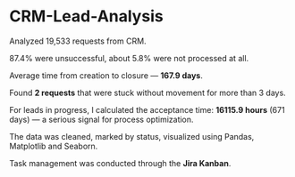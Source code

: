 # CRM-Lead-Analysis
Analyzed 19,533 requests from CRM.

87.4% were unsuccessful, about 5.8% were not processed at all.

Average time from creation to closure — **167.9 days**.

Found **2 requests** that were stuck without movement for more than 3 days.

For leads in progress, I calculated the acceptance time: **16115.9 hours** (671 days) — a serious signal for process optimization.

The data was cleaned, marked by status, visualized using Pandas, Matplotlib and Seaborn.

Task management was conducted through the **Jira Kanban**.


